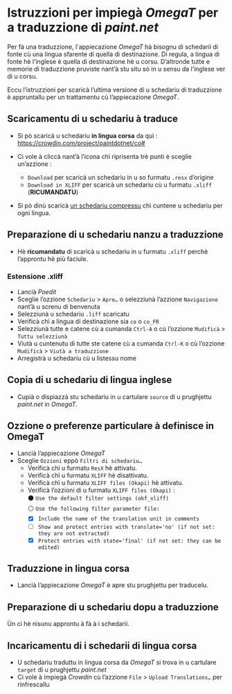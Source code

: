# Istruzzioni per impiegà _OmegaT_ per a traduzzione di _paint.net_

Per fà una traduzzione, l'appiecazione _OmegaT_ hà bisognu di schedarii di fonte cù una lingua sfarente di quella di destinazione. Di regula, a lingua di fonte hè l’inglese è quella di destinazione hè u corsu. D’altronde tutte e memorie di traduzzione pruviste nant’à stu situ sò in u sensu da l’inglese ver di u corsu.

Eccu l’istruzzioni per scaricà l’ultima versione di u schedariu di traduzzione è appruntallu per un trattamentu cù l’appiecazione _OmegaT_.

## Scaricamentu di u schedariu à traduce

- Si pò scaricà u schedariu __in lingua corsa__ da quì :  
  https://crowdin.com/project/paintdotnet/co#

- Ci vole à cliccà nant’à l’icona chì riprisenta trè punti è sceglie un’azzione :
  - `Download` per scaricà un schedariu in u so furmatu `.resx` d’origine
  - `Download in XLIFF` per scaricà un schedariu cù u furmatu `.xliff` (**RICUMANDATU**)

- Si pò dinù scaricà [un schedariu compressu](https://crowdin.com/backend/download/project/paintdotnet.zip) chì cuntene u schedariu per ogni lingua.

## Preparazione di u schedariu nanzu a traduzzione

- Hè **ricumandatu** di scaricà u schedariu in u furmatu `.xliff` perchè l’approntu hè più faciule.

### Estensione .xliff
- Lancià _Poedit_
- Sceglie l’ozzione `Schedariu` > `Apre…` o selezziunà l’azzione `Navigazione` nant’à u screnu di benvenuta
- Selezziunà u schedariu `.liff` scaricatu
- Verificà chì a lingua di destinazione sia `co` o `co_FR`
- Selezziunà tutte e catene cù a cumanda `Ctrl-A` o cù l’ozzione `Mudificà` > `Tuttu selezziunà`
- Viutà u cuntenutu di tutte ste catene cù a cumanda `Ctrl-K` o cù l’ozzione `Mudificà` > `Viutà a traduzzione`
- Arregistrà u schedariu cù u listessu nome

## Copia di u schedariu di lingua inglese

- Cupià o dispiazzà stu schedariu in u cartulare `source` di u prughjettu _paint.net_ in _OmegaT_.

## Ozzione o preferenze particulare à definisce in OmegaT

- Lancià l’appiecazione _OmegaT_
- Sceglie `Ozzioni` eppò `Filtri di schedariu…`
  - Verificà chì u furmatu `ResX` hè attivatu. 
  - Verificà chì u furmatu `XLIFF` hè disattivatu. 
  - Verificà chì u furmatu `XLIFF files (Okapi)` hè attivatu.  
  - Verificà l’ozzioni di u furmatu `XLIFF files (Okapi)` :  
    ⚫ `Use the default filter settings (okf_xliff)`  
    ⚪ `Use the following filter parameter file:`
    - [x] `Include the name of the translation unit in comments`
    - [ ] `Show and protect entries with translate='no' (if not set: they are not extracted)`
    - [x] `Protect entries with state='final' (if not set: they can be edited)`

## Traduzzione in lingua corsa

- Lancià l’appiecazione _OmegaT_ è apre stu prughjettu per traducelu.

## Preparazione di u schedariu dopu a traduzzione

Ùn ci hè nisunu approntu à fà à i schedarii.

## Incaricamentu di i schedarii di lingua corsa
- U schedariu traduttu in lingua corsa da _OmegaT_ si trova in u cartulare `target` di u prughjettu _paint.net_
- Ci vole à impiegà _Crowdin_ cù l’azzione `File` > `Upload Translations…` per rinfrescallu

